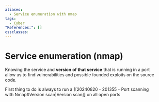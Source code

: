```yaml
---
aliases:
  - Service enumeration with nmap
tags:
  - Cyber
"References:": []
cssclasses:
---
```

# Service enumeration (nmap)
Knowing the service and **version of that service** that is running in a port allow us to find vulnerabilities and possible founded exploits on the source code. 

First thing to do is always to run a [[20240820 - 201355 - Port scanning with Nmap#Version scan|Version scan]] on all open ports